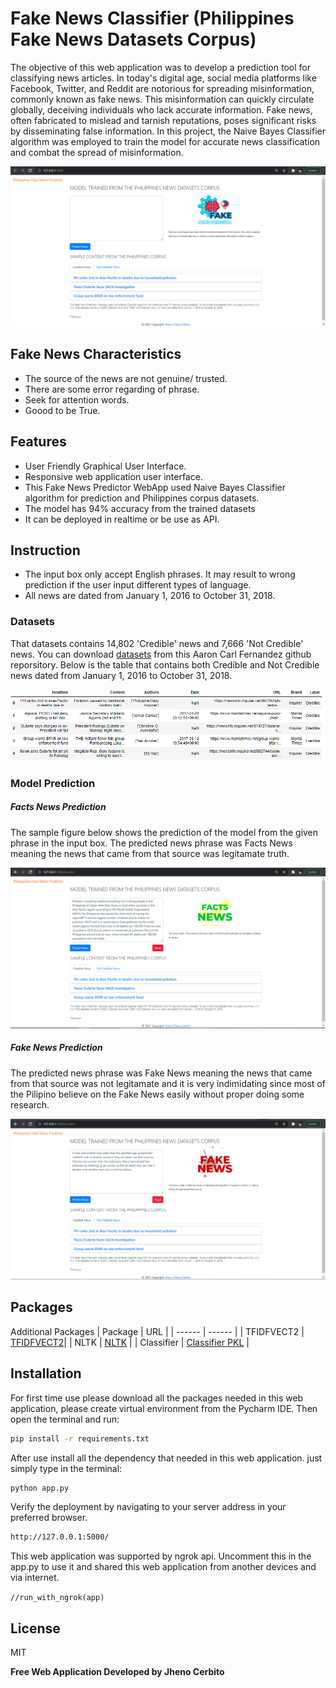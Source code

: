 # Fake News Classifier (Philippines Fake News Datasets Corpus) 

The objective of this web application was to develop a prediction tool for classifying news articles. In today's digital age, social media platforms like Facebook, Twitter, and Reddit are notorious for spreading misinformation, commonly known as fake news. This misinformation can quickly circulate globally, deceiving individuals who lack accurate information. Fake news, often fabricated to mislead and tarnish reputations, poses significant risks by disseminating false information. In this project, the Naive Bayes Classifier algorithm was employed to train the model for accurate news classification and combat the spread of misinformation.

[![N|Solid](https://github.com/Senpaixyz/FakeNewsClassifier/blob/master/images/landingpage.PNG?raw=true)](https://github.com/Senpaixyz/FakeNewsClassifier/blob/master/images/landingpage.PNG)

## Fake News Characteristics

- The source of the news are not genuine/ trusted.
- There are some error regarding of phrase.
- Seek for attention words.
- Goood to be True.


## Features

- User Friendly Graphical User Interface.
- Responsive web application user interface.
- This Fake News Predictor WebApp used Naive Bayes Classifier algorithm for prediction and Philippines corpus datasets.
- The model has 94% accuracy from the trained datasets
- It can be deployed in realtime or be use as API.

## Instruction

- The input box only accept English phrases. It may result to wrong prediction if the user input different types of language.
- All news are dated from January 1, 2016 to October 31, 2018.


### Datasets

That datasets contains 14,802 'Credible' news and 7,666 'Not Credible' news. You can download [datasets](https://github.com/aaroncarlfernandez/Philippine-Fake-News-Corpus) from this Aaron Carl Fernandez github reporsitory. Below is the table that contains both Credible and Not Credible news dated from January 1, 2016 to October 31, 2018.

[![N|Datasets](https://github.com/Senpaixyz/FakeNewsClassifier/blob/master/images/datasets.PNG?raw=true)](https://github.com/Senpaixyz/FakeNewsClassifier/blob/master/images/datasets.PNG)

### Model Prediction
##### Facts News Prediction
The sample figure below shows the prediction of the model from the given phrase in the input box. The predicted news phrase was Facts News meaning the news that came from that source was legitamate truth.

[![N|Facts News](https://github.com/Senpaixyz/FakeNewsClassifier/blob/master/images/facts_news.PNG?raw=true)](https://github.com/Senpaixyz/FakeNewsClassifier/blob/master/images/facts_news.PNG)

##### Fake News Prediction
The predicted news phrase was Fake News meaning the news that came from that source was not legitamate and it is very indimidating since most of the Pilipino believe on the Fake News easily without proper doing some research.

[![N|Fake News](https://github.com/Senpaixyz/FakeNewsClassifier/blob/master/images/fake_news.PNG?raw=true)](https://github.com/Senpaixyz/FakeNewsClassifier/blob/master/images/fake_news.PNG)

## Packages
Additional Packages
| Package | URL |
| ------ | ------ |
| TFIDFVECT2 | [TFIDFVECT2](https://github.com/Senpaixyz/FakeNewsClassifier/blob/master/model/tfidfvect2.pkl)|
| NLTK | [NLTK](https://www.nltk.org/data.html) |
| Classifier | [Classifier PKL](https://github.com/Senpaixyz/FakeNewsClassifier/blob/master/model/classifier.pkl) |

## Installation

For first time use please download all the packages needed in this web application, please create virtual environment from the Pycharm IDE. Then open the terminal and run:

```sh
pip install -r requirements.txt
```
After use install all the dependency that needed in this web application. just simply type in the terminal:

```sh
python app.py
```
Verify the deployment by navigating to your server address in
your preferred browser.

```sh
http://127.0.0.1:5000/
```
This web application was supported by ngrok api. Uncomment this in the app.py to use it and shared this web application from another devices and via internet.

`//run_with_ngrok(app)`

## License

MIT

**Free Web Application Developed by Jheno Cerbito**
